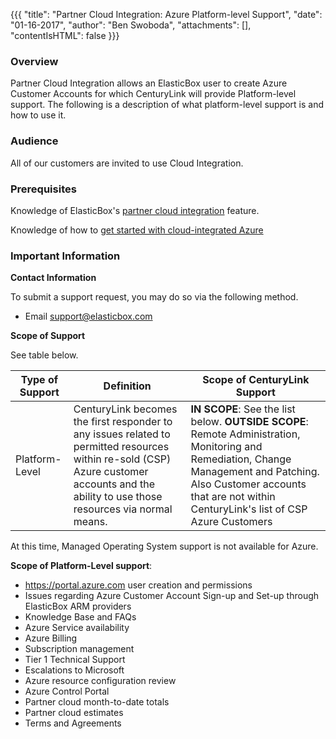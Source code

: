 {{{
  "title": "Partner Cloud Integration: Azure Platform-level Support",
  "date": "01-16-2017",
  "author": "Ben Swoboda",
  "attachments": [],
  "contentIsHTML": false
}}}

### Overview

Partner Cloud Integration allows an ElasticBox user to create Azure Customer Accounts for which CenturyLink will provide Platform-level support. The following is a description of what platform-level support is and how to use it.


### Audience

All of our customers are invited to use Cloud Integration.

### Prerequisites

Knowledge of ElasticBox's [partner cloud integration](../ElasticBox/partner-cloud-integration.md) feature.

Knowledge of how to [get started with cloud-integrated Azure](../ElasticBox/partner-cloud-integration-azure-new.md)

### Important Information

**Contact Information**

To submit a support request, you may do so via the following method.

* Email support@elasticbox.com


**Scope of Support**

See table below.

Type of Support | Definition | Scope of CenturyLink Support
--- | --- | ---
Platform-Level | CenturyLink becomes the first responder to any issues related to permitted resources within re-sold (CSP) Azure customer accounts and the ability to use those resources via normal means. | **IN SCOPE**: See the list below. **OUTSIDE SCOPE**: Remote Administration, Monitoring and Remediation, Change Management and Patching. Also Customer accounts that are not within CenturyLink's list of CSP Azure Customers

At this time, Managed Operating System support is not available for Azure.

**Scope of Platform-Level support**:

  * https://portal.azure.com user creation and permissions
  * Issues regarding Azure Customer Account Sign-up and Set-up through ElasticBox ARM providers
  * Knowledge Base and FAQs
  * Azure Service availability
  * Azure Billing
  * Subscription management
  * Tier 1 Technical Support
  * Escalations to Microsoft
  * Azure resource configuration review
  * Azure Control Portal
  * Partner cloud month-to-date totals
  * Partner cloud estimates
  * Terms and Agreements
